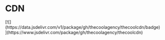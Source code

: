 # CDN

<div class="position: absolute; top: 1rem; right: 1rem;">
  [![](https://data.jsdelivr.com/v1/package/gh/thecoolagency/thecoolcdn/badge)](https://www.jsdelivr.com/package/gh/thecoolagency/thecoolcdn)
</div>
